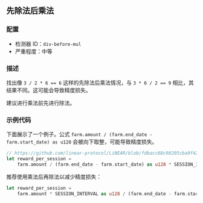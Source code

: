 
## 先除法后乘法

### 配置

* 检测器 ID：`div-before-mul`
* 严重程度：中等

### 描述

找出像 `3 / 2 * 6 == 6` 这样的先除法后乘法情况，与 `3 * 6 / 2 == 9` 相比，其结果不同。这可能会导致精度损失。

建议进行乘法前先进行除法。

### 示例代码

下面展示了一个例子。公式 `farm.amount / (farm.end_date - farm.start_date) as u128` 会被向下取整，可能导致精度损失。

```rust
// https://github.com/linear-protocol/LiNEAR/blob/fdbacc68c98205cba9f42c130d464ab3114257b6/contracts/linear/src/farm.rs#L125
let reward_per_session =
    farm.amount / (farm.end_date - farm.start_date) as u128 * SESSION_INTERVAL as u128;
```

推荐使用乘法后再除法以减少精度损失：

```rust
let reward_per_session =
    farm.amount * SESSION_INTERVAL as u128 / (farm.end_date - farm.start_date) as u128;
```